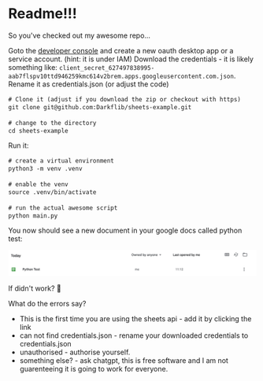 # Readme!!!

So you've checked out my awesome repo... 

Goto the [developer console](https://console.cloud.google.com/) and create a new oauth desktop app or a service account. (hint: it is under IAM)
Download the credentials - it is likely something like: `client_secret_627497838995-aab7flspv10ttd946259kmc614v2brem.apps.googleusercontent.com.json`.
Rename it as credentials.json (or adjust the code)

```
# Clone it (adjust if you download the zip or checkout with https)
git clone git@github.com:Darkflib/sheets-example.git

# change to the directory
cd sheets-example
```

Run it:

```
# create a virtual environment
python3 -m venv .venv

# enable the venv
source .venv/bin/activate

# run the actual awesome script
python main.py
```

You now should see a new document in your google docs called python test:

![Google Docs showing new sheet](docs.png)

If didn't work? 🤔

What do the errors say? 

* This is the first time you are using the sheets api - add it by clicking the link
* can not find credentials.json - rename your downloaded credentials to credentials.json
* unauthorised - authorise yourself.
* something else? - ask chatgpt, this is free software and I am not guarenteeing it is going to work for everyone.
